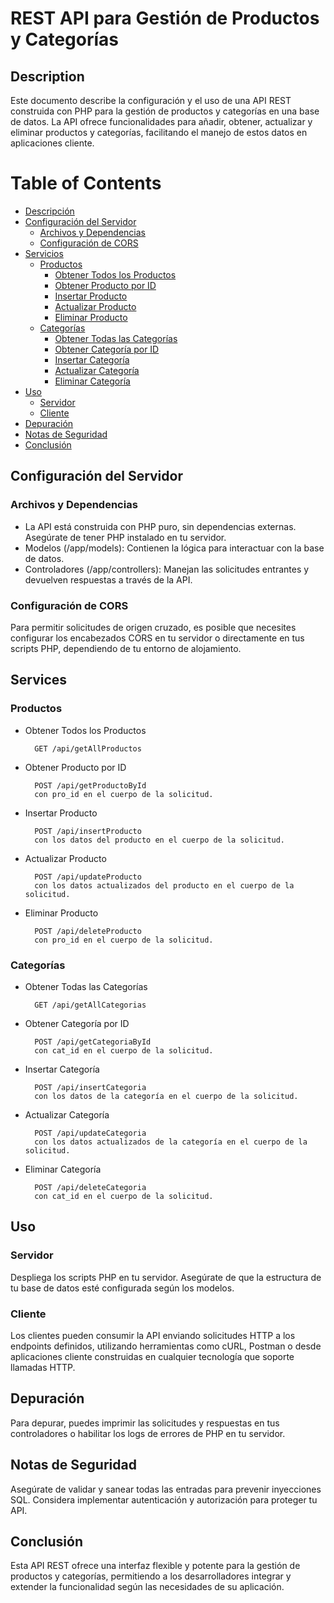 # REST API para Gestión de Productos y Categorías

## Description
Este documento describe la configuración y el uso de una API REST construida con PHP para la gestión de productos y categorías en una base de datos. La API ofrece funcionalidades para añadir, obtener, actualizar y eliminar productos y categorías, facilitando el manejo de estos datos en aplicaciones cliente.

# Table of Contents
- [Descripción](#descripción)
- [Configuración del Servidor](#configuración-del-servidor)
  - [Archivos y Dependencias](#archivos-y-dependencias)
  - [Configuración de CORS](#configuración-de-cors)
- [Servicios](#servicios)
  - [Productos](#productos)
    - [Obtener Todos los Productos](#obtener-todos-los-productos)
    - [Obtener Producto por ID](#obtener-producto-por-id)
    - [Insertar Producto](#insertar-producto)
    - [Actualizar Producto](#actualizar-producto)
    - [Eliminar Producto](#eliminar-producto)
  - [Categorías](#categorías)
    - [Obtener Todas las Categorías](#obtener-todas-las-categorías)
    - [Obtener Categoría por ID](#obtener-categoría-por-id)
    - [Insertar Categoría](#insertar-categoría)
    - [Actualizar Categoría](#actualizar-categoría)
    - [Eliminar Categoría](#eliminar-categoría)
- [Uso](#uso)
  - [Servidor](#servidor)
  - [Cliente](#cliente)
- [Depuración](#depuración)
- [Notas de Seguridad](#notas-de-seguridad)
- [Conclusión](#conclusión)


## Configuración del Servidor
### Archivos y Dependencias
- La API está construida con PHP puro, sin dependencias externas. Asegúrate de tener PHP instalado en tu servidor.
- Modelos (/app/models): Contienen la lógica para interactuar con la base de datos.
- Controladores (/app/controllers): Manejan las solicitudes entrantes y devuelven respuestas a través de la API.

### Configuración de CORS
Para permitir solicitudes de origen cruzado, es posible que necesites configurar los encabezados CORS en tu servidor o directamente en tus scripts PHP, dependiendo de tu entorno de alojamiento.

## Services
### Productos
- Obtener Todos los Productos

        GET /api/getAllProductos
    
- Obtener Producto por ID

        POST /api/getProductoById 
        con pro_id en el cuerpo de la solicitud.

- Insertar Producto

        POST /api/insertProducto 
        con los datos del producto en el cuerpo de la solicitud.

- Actualizar Producto

        POST /api/updateProducto 
        con los datos actualizados del producto en el cuerpo de la solicitud.
    
- Eliminar Producto
        
        POST /api/deleteProducto 
        con pro_id en el cuerpo de la solicitud.

### Categorías
- Obtener Todas las Categorías

        GET /api/getAllCategorias

- Obtener Categoría por ID

        POST /api/getCategoriaById 
        con cat_id en el cuerpo de la solicitud.

- Insertar Categoría

        POST /api/insertCategoria 
        con los datos de la categoría en el cuerpo de la solicitud.

- Actualizar Categoría

        POST /api/updateCategoria 
        con los datos actualizados de la categoría en el cuerpo de la solicitud.

- Eliminar Categoría

        POST /api/deleteCategoria 
        con cat_id en el cuerpo de la solicitud.

## Uso
### Servidor
Despliega los scripts PHP en tu servidor. Asegúrate de que la estructura de tu base de datos esté configurada según los modelos.
### Cliente
Los clientes pueden consumir la API enviando solicitudes HTTP a los endpoints definidos, utilizando herramientas como cURL, Postman o desde aplicaciones cliente construidas en cualquier tecnología que soporte llamadas HTTP.

## Depuración
Para depurar, puedes imprimir las solicitudes y respuestas en tus controladores o habilitar los logs de errores de PHP en tu servidor.

## Notas de Seguridad
Asegúrate de validar y sanear todas las entradas para prevenir inyecciones SQL.
Considera implementar autenticación y autorización para proteger tu API.

## Conclusión
Esta API REST ofrece una interfaz flexible y potente para la gestión de productos y categorías, permitiendo a los desarrolladores integrar y extender la funcionalidad según las necesidades de su aplicación.